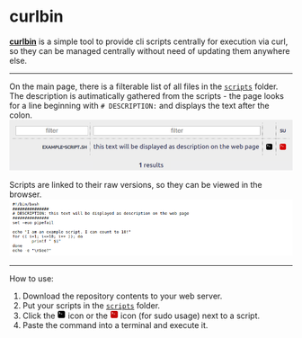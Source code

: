 # curlbin

**[curlbin](https://gitlab.winterstein.one/web-apps/curlbin)** is a simple tool to provide cli scripts centrally for execution via curl, so they can be managed centrally without need of updating them anywhere else.

---

On the main page, there is a filterable list of all files in the [`scripts`](scripts/) folder.\
The description is autimatically gathered from the scripts - the page looks for a line beginning with `# DESCRIPTION:` and displays the text after the colon.\
![screenshot 'main'](inc/img/screenshot_main.png)

Scripts are linked to their raw versions, so they can be viewed in the browser.\
![screenshot 'script'](inc/img/screenshot_script.png)

---

How to use:
1. Download the repository contents to your web server.
1. Put your scripts in the [`scripts`](scripts/) folder.
1. Click the <img src="inc/img/sh.png" alt="shell" height="15" width="15"> icon or the <img src="inc/img/rsh.png" alt="shell" height="15" width="15"> icon (for sudo usage) next to a script.
1. Paste the command into a terminal and execute it.
